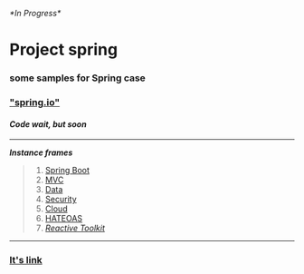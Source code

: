 
_\*In Progress\*_
# Project spring
### some samples for Spring case 
### ["spring.io"](https://spring.io/)
#### ___Code wait, but soon___

----

***Instance frames***
>
>1. [Spring Boot](https://spring.io/projects/spring-boot)
>2. [MVC](https://spring.io/guides/gs/serving-web-content/)
>3. [Data](https://spring.io/projects/spring-data)
>4. [Security](https://spring.io/projects/spring-security)
>7. [Cloud](https://spring.io/cloud) 
>8. [HATEOAS](https://spring.io/projects/spring-hateoas)
>9. [_Reactive Toolkit_](https://projectreactor.io/)




---
### [It's link](https://github.com/ilyaHjuGb67hBh64fd/Spring/edit/main/README.md)
~~~
